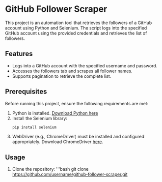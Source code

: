 # GitHub Follower Scraper

This project is an automation tool that retrieves the followers of a GitHub account using Python and Selenium. The script logs into the specified GitHub account using the provided credentials and retrieves the list of followers.

## Features
- Logs into a GitHub account with the specified username and password.
- Accesses the followers tab and scrapes all follower names.
- Supports pagination to retrieve the complete list.

## Prerequisites
Before running this project, ensure the following requirements are met:

1. Python is installed. [Download Python here](https://www.python.org/downloads/)
2. Install the Selenium library:
   ```bash
   pip install selenium
3. WebDriver (e.g., ChromeDriver) must be installed and configured appropriately. Download ChromeDriver [here](https://sites.google.com/chromium.org/driver/downloads?authuser=0).

## Usage
1. Clone the repository:
   '''bash
   git clone https://github.com/username/github-follower-scraper.git
 
